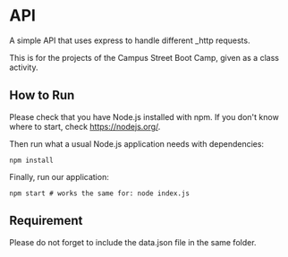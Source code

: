 # API

A simple API that uses express to handle different _http requests. 

This is for the projects of the Campus Street Boot Camp, given as a class activity.

## How to Run

Please check that you have Node.js installed with npm. If you don't know where to start, check https://nodejs.org/.

Then run what a usual Node.js application needs with dependencies:

```shell
npm install
```

Finally, run our application:

```shell
npm start # works the same for: node index.js
```


## Requirement

Please do not forget to include the data.json file in the same folder.
